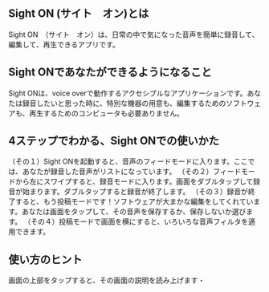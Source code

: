 ## Sight ON (サイト　オン)とは
Sight ON　（サイト　オン）は、日常の中で気になった音声を簡単に録音して、編集して、再生できるアプリです。

## Sight ONであなたができるようになること
Sight ONは、voice overで動作するアクセシブルなアプリケーションです。あなたは録音したいと思った時に、特別な機器の用意も、編集するためのソフトウェアも、再生するためのコンピュータも必要ありません。

## 4ステップでわかる、Sight ONでの使いかた
（その１）Sight ONを起動すると、音声のフィードモードに入ります。ここでは、あなたが録音した音声がリストになっています。
（その２）フィードモードから左にスワイプすると、録音モードに入ります。画面をダブルタップして録音が始まります。ダブルタップすると録音が終了します。
（その３）録音が終了すると、もう投稿モードです！ソフトウェアが大まかな編集をしてくれています。あなたは画面をタップして、その音声を保存するか、保存しないか選びます。
（その４）投稿モードで画面を横にすると、いろいろな音声フィルタを適用できます。

## 使い方のヒント
画面の上部をタップすると、その画面の説明を読み上げます・
